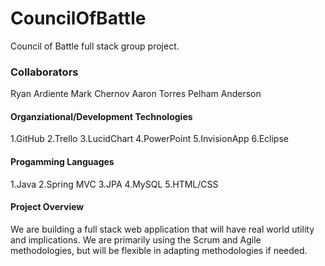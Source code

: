 # CouncilOfBattle
Council of Battle full stack group project.

<h3>Collaborators</h3>
Ryan Ardiente
Mark Chernov
Aaron Torres
Pelham Anderson

<h4>Organziational/Development Technologies</h4>
1.GitHub
2.Trello
3.LucidChart
4.PowerPoint
5.InvisionApp
6.Eclipse

<h4>Progamming Languages</h4>
1.Java
2.Spring MVC
3.JPA
4.MySQL
5.HTML/CSS

<h4>Project Overview</h4>
We are building a full stack web application that will have real world utility and implications.  We are primarily using the Scrum and Agile methodologies, but will be flexible in adapting methodologies if needed.

